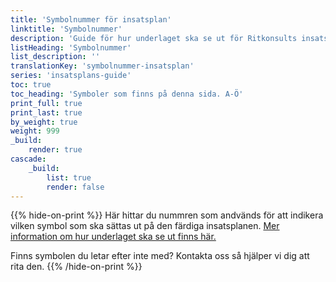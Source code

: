 ```yaml
---
title: 'Symbolnummer för insatsplan'
linktitle: 'Symbolnummer'
description: 'Guide för hur underlaget ska se ut för Ritkonsults insatsplan'
listHeading: 'Symbolnummer'
list_description: ''
translationKey: 'symbolnummer-insatsplan'
series: 'insatsplans-guide'
toc: true
toc_heading: 'Symboler som finns på denna sida. A-Ö'
print_full: true
print_last: true
by_weight: true
weight: 999
_build:
    render: true
cascade:
    _build:
        list: true
        render: false
---
```

{{% hide-on-print %}}
Här hittar du nummren som andvänds för att indikera vilken symbol som ska sättas ut på den färdiga insatsplanen. [Mer information om hur underlaget ska se ut finns här.](/guider/insatsplan)

Finns symbolen du letar efter inte med? Kontakta oss så hjälper vi dig att rita den.
{{% /hide-on-print %}}